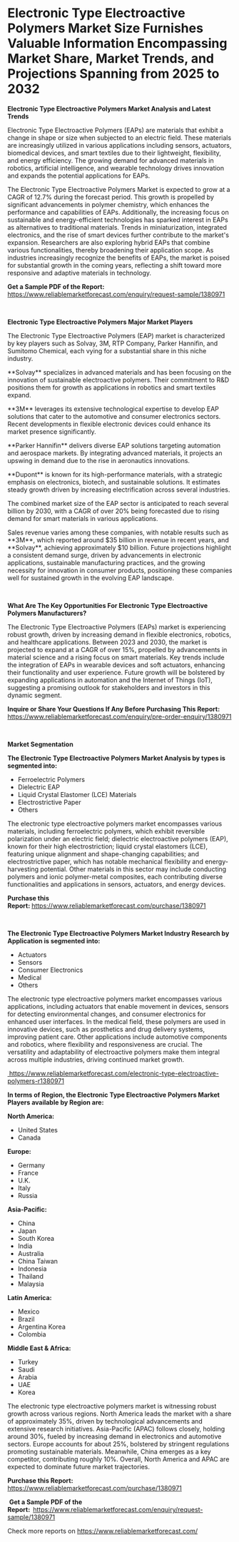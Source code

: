 <p><h1>Electronic Type Electroactive Polymers Market Size Furnishes Valuable Information Encompassing Market Share, Market Trends, and Projections Spanning from 2025 to 2032</h1></p><p><strong>Electronic Type Electroactive Polymers Market Analysis and Latest Trends</strong></p>
<p><p>Electronic Type Electroactive Polymers (EAPs) are materials that exhibit a change in shape or size when subjected to an electric field. These materials are increasingly utilized in various applications including sensors, actuators, biomedical devices, and smart textiles due to their lightweight, flexibility, and energy efficiency. The growing demand for advanced materials in robotics, artificial intelligence, and wearable technology drives innovation and expands the potential applications for EAPs.</p><p>The Electronic Type Electroactive Polymers Market is expected to grow at a CAGR of 12.7% during the forecast period. This growth is propelled by significant advancements in polymer chemistry, which enhances the performance and capabilities of EAPs. Additionally, the increasing focus on sustainable and energy-efficient technologies has sparked interest in EAPs as alternatives to traditional materials. Trends in miniaturization, integrated electronics, and the rise of smart devices further contribute to the market's expansion. Researchers are also exploring hybrid EAPs that combine various functionalities, thereby broadening their application scope. As industries increasingly recognize the benefits of EAPs, the market is poised for substantial growth in the coming years, reflecting a shift toward more responsive and adaptive materials in technology.</p></p>
<p><strong>Get a Sample PDF of the Report:&nbsp;</strong> <a href="https://www.reliablemarketforecast.com/enquiry/request-sample/1380971?utm_campaign=2145&utm_medium=2&utm_source=Github&utm_content=ia&utm_term=01022025&utm_id=electronic-type-electroactive-polymers">https://www.reliablemarketforecast.com/enquiry/request-sample/1380971</a></p>
<p>&nbsp;</p>
<p><strong>Electronic Type Electroactive Polymers Major Market Players</strong></p>
<p><p>The Electronic Type Electroactive Polymers (EAP) market is characterized by key players such as Solvay, 3M, RTP Company, Parker Hannifin, and Sumitomo Chemical, each vying for a substantial share in this niche industry. </p><p>**Solvay** specializes in advanced materials and has been focusing on the innovation of sustainable electroactive polymers. Their commitment to R&D positions them for growth as applications in robotics and smart textiles expand. </p><p>**3M** leverages its extensive technological expertise to develop EAP solutions that cater to the automotive and consumer electronics sectors. Recent developments in flexible electronic devices could enhance its market presence significantly.</p><p>**Parker Hannifin** delivers diverse EAP solutions targeting automation and aerospace markets. By integrating advanced materials, it projects an upswing in demand due to the rise in aeronautics innovations.</p><p>**Dupont** is known for its high-performance materials, with a strategic emphasis on electronics, biotech, and sustainable solutions. It estimates steady growth driven by increasing electrification across several industries.</p><p>The combined market size of the EAP sector is anticipated to reach several billion by 2030, with a CAGR of over 20% being forecasted due to rising demand for smart materials in various applications. </p><p>Sales revenue varies among these companies, with notable results such as **3M**, which reported around $35 billion in revenue in recent years, and **Solvay**, achieving approximately $10 billion. Future projections highlight a consistent demand surge, driven by advancements in electronic applications, sustainable manufacturing practices, and the growing necessity for innovation in consumer products, positioning these companies well for sustained growth in the evolving EAP landscape.</p></p>
<p>&nbsp;</p>
<p><strong>What Are The Key Opportunities For Electronic Type Electroactive Polymers Manufacturers?</strong></p>
<p><p>The Electronic Type Electroactive Polymers (EAPs) market is experiencing robust growth, driven by increasing demand in flexible electronics, robotics, and healthcare applications. Between 2023 and 2030, the market is projected to expand at a CAGR of over 15%, propelled by advancements in material science and a rising focus on smart materials. Key trends include the integration of EAPs in wearable devices and soft actuators, enhancing their functionality and user experience. Future growth will be bolstered by expanding applications in automation and the Internet of Things (IoT), suggesting a promising outlook for stakeholders and investors in this dynamic segment.</p></p>
<p><strong>Inquire or Share Your Questions If Any Before Purchasing This Report:</strong> <a href="https://www.reliablemarketforecast.com/enquiry/pre-order-enquiry/1380971?utm_campaign=2145&utm_medium=2&utm_source=Github&utm_content=ia&utm_term=01022025&utm_id=electronic-type-electroactive-polymers">https://www.reliablemarketforecast.com/enquiry/pre-order-enquiry/1380971</a></p>
<p>&nbsp;</p>
<p><strong>Market Segmentation</strong></p>
<p><strong>The Electronic Type Electroactive Polymers Market Analysis by types is segmented into:</strong></p>
<p><ul><li>Ferroelectric Polymers</li><li>Dielectric EAP</li><li>Liquid Crystal Elastomer (LCE) Materials</li><li>Electrostrictive Paper</li><li>Others</li></ul></p>
<p><p>The electronic type electroactive polymers market encompasses various materials, including ferroelectric polymers, which exhibit reversible polarization under an electric field; dielectric electroactive polymers (EAP), known for their high electrostriction; liquid crystal elastomers (LCE), featuring unique alignment and shape-changing capabilities; and electrostrictive paper, which has notable mechanical flexibility and energy-harvesting potential. Other materials in this sector may include conducting polymers and ionic polymer-metal composites, each contributing diverse functionalities and applications in sensors, actuators, and energy devices.</p></p>
<p><strong>Purchase this Report:&nbsp;</strong><a href="https://www.reliablemarketforecast.com/purchase/1380971?utm_campaign=2145&utm_medium=2&utm_source=Github&utm_content=ia&utm_term=01022025&utm_id=electronic-type-electroactive-polymers">https://www.reliablemarketforecast.com/purchase/1380971</a></p>
<p>&nbsp;</p>
<p><strong>The Electronic Type Electroactive Polymers Market Industry Research by Application is segmented into:</strong></p>
<p><ul><li>Actuators</li><li>Sensors</li><li>Consumer Electronics</li><li>Medical</li><li>Others</li></ul></p>
<p><p>The electronic type electroactive polymers market encompasses various applications, including actuators that enable movement in devices, sensors for detecting environmental changes, and consumer electronics for enhanced user interfaces. In the medical field, these polymers are used in innovative devices, such as prosthetics and drug delivery systems, improving patient care. Other applications include automotive components and robotics, where flexibility and responsiveness are crucial. The versatility and adaptability of electroactive polymers make them integral across multiple industries, driving continued market growth.</p></p>
<p><a href="https://www.reliablemarketforecast.com/electronic-type-electroactive-polymers-r1380971?utm_campaign=2145&utm_medium=2&utm_source=Github&utm_content=ia&utm_term=01022025&utm_id=electronic-type-electroactive-polymers">&nbsp;https://www.reliablemarketforecast.com/electronic-type-electroactive-polymers-r1380971</a></p>
<p><strong>In terms of Region, the Electronic Type Electroactive Polymers Market Players available by Region are:</strong></p>
<p>
    <p> <strong> North America: </strong>
        <ul>
            <li>United States</li>
            <li>Canada</li>
        </ul>
        </p> 
    <p> <strong> Europe: </strong>
        <ul>
            <li>Germany</li>
            <li>France</li>
            <li>U.K.</li>
            <li>Italy</li>
            <li>Russia</li>
        </ul>
        </p> 
    <p> <strong> Asia-Pacific: </strong>
        <ul>
            <li>China</li>
            <li>Japan</li>
            <li>South Korea</li>
            <li>India</li>
            <li>Australia</li>
            <li>China Taiwan</li>
            <li>Indonesia</li>
            <li>Thailand</li>
            <li>Malaysia</li>
        </ul>
        </p> 
    <p> <strong> Latin America: </strong>
        <ul>
            <li>Mexico</li>
            <li>Brazil</li>
            <li>Argentina Korea</li>
            <li>Colombia</li>
        </ul>
        </p> 
    <p> <strong> Middle East & Africa: </strong>
        <ul>
            <li>Turkey</li>
            <li>Saudi</li>
            <li>Arabia</li>
            <li>UAE</li>
            <li>Korea</li>
        </ul>
    </p>
    </p>
<p><p>The electronic type electroactive polymers market is witnessing robust growth across various regions. North America leads the market with a share of approximately 35%, driven by technological advancements and extensive research initiatives. Asia-Pacific (APAC) follows closely, holding around 30%, fueled by increasing demand in electronics and automotive sectors. Europe accounts for about 25%, bolstered by stringent regulations promoting sustainable materials. Meanwhile, China emerges as a key competitor, contributing roughly 10%. Overall, North America and APAC are expected to dominate future market trajectories.</p></p>
<p><strong>Purchase this Report: </strong><a href="https://www.reliablemarketforecast.com/purchase/1380971?utm_campaign=2145&utm_medium=2&utm_source=Github&utm_content=ia&utm_term=01022025&utm_id=electronic-type-electroactive-polymers">https://www.reliablemarketforecast.com/purchase/1380971</a></p>
<p>&nbsp;<strong>Get a Sample PDF of the Report:&nbsp;&nbsp;</strong><a href="https://www.reliablemarketforecast.com/enquiry/request-sample/1380971?utm_campaign=2145&utm_medium=2&utm_source=Github&utm_content=ia&utm_term=01022025&utm_id=electronic-type-electroactive-polymers">https://www.reliablemarketforecast.com/enquiry/request-sample/1380971</a></p>
<p><strong></strong></p>
<p>Check more reports on <a href="https://www.reliablemarketforecast.com/?utm_campaign=2145&utm_medium=2&utm_source=Github&utm_content=ia&utm_term=01022025&utm_id=electronic-type-electroactive-polymers">https://www.reliablemarketforecast.com/</a></p>